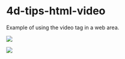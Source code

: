 # 4d-tips-html-video
Example of using the video tag in a web area.

![](https://github.com/miyako/4d-tips-html-video/blob/master/images/w.png)

![](https://github.com/miyako/4d-tips-html-video/blob/master/images/m.png)

